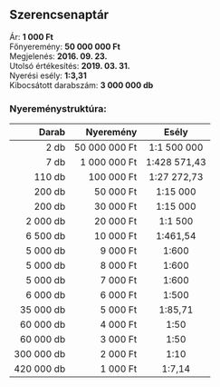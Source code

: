 ## Szerencsenaptár

Ár: **1 000 Ft**<br/>
Főnyeremény: **50 000 000 Ft**<br/>
Megjelenés: **2016. 09. 23.**<br/>
Utolsó értékesítés: **2019. 03. 31.**<br/>
Nyerési esély: **1:3,31**<br/>
Kibocsátott darabszám: **3 000 000 db**<br/>

### Nyereménystruktúra:
Darab|Nyeremény|Esély
---:|---:|:---:
2 db|50 000 000 Ft|1:1 500 000
7 db|1 000 000 Ft|1:428 571,43
110 db|100 000 Ft|1:27 272,73
200 db|50 000 Ft|1:15 000
200 db|30 000 Ft|1:15 000
2 000 db|20 000 Ft|1:1 500
6 500 db|10 000 Ft|1:461,54
5 000 db|9 000 Ft|1:600
5 000 db|8 000 Ft|1:600
5 000 db|7 000 Ft|1:600
6 000 db|6 000 Ft|1:500
35 000 db|5 000 Ft|1:85,71
60 000 db|4 000 Ft|1:50
60 000 db|3 000 Ft|1:50
300 000 db|2 000 Ft|1:10
420 000 db|1 000 Ft|1:7,14
